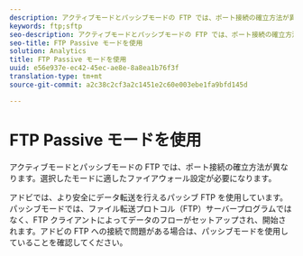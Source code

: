 ```yaml
---
description: アクティブモードとパッシブモードの FTP では、ポート接続の確立方法が異なります。選択したモードに適したファイアウォール設定が必要になります。
keywords: ftp;sftp
seo-description: アクティブモードとパッシブモードの FTP では、ポート接続の確立方法が異なります。選択したモードに適したファイアウォール設定が必要になります。
seo-title: FTP Passive モードを使用
solution: Analytics
title: FTP Passive モードを使用
uuid: e56e937e-ec42-45ec-ae8e-8a8ea1b76f3f
translation-type: tm+mt
source-git-commit: a2c38c2cf3a2c1451e2c60e003ebe1fa9bfd145d

---
```



# FTP Passive モードを使用

アクティブモードとパッシブモードの FTP では、ポート接続の確立方法が異なります。選択したモードに適したファイアウォール設定が必要になります。

アドビでは、より安全にデータ転送を行えるパッシブ FTP を使用しています。パッシブモードでは、ファイル転送プロトコル（FTP）サーバープログラムではなく、FTP クライアントによってデータのフローがセットアップされ、開始されます。アドビの FTP への接続で問題がある場合は、パッシブモードを使用していることを確認してください。
